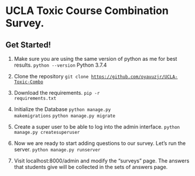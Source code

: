 # UCLA Toxic Course Combination Survey. 


## Get Started!  

1. Make sure you are using the same version of python as me for best results.
<code>python --version</code> 
Python 3.7.4


2. Clone the repository
<code>git clone https://github.com/oyavuzjr/UCLA-Toxic-Combo</code>

3. Download the requirements.
<code>pip -r requirements.txt</code> 

4. Initialize the Database
<code>python manage.py makemigrations</code>
<code>python manage.py migrate</code>

5. Create a super user to be able to log into the admin interface.
<code>python manage.py createsuperuser</code>

6. Now we are ready to start adding questions to our survey.  Let’s run the server.
<code>python manage.py runserver</code> 

7. Visit localhost:8000/admin and modify the “surveys” page.
The answers that students give will be collected in the sets of answers page.
